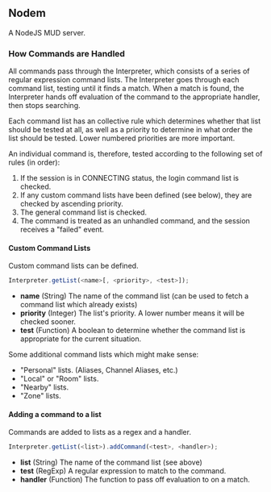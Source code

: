 Nodem
-----
A NodeJS MUD server.

### How Commands are Handled
All commands pass through the Interpreter, which consists of a series of
regular expression command lists.  The Interpreter goes through each command
list, testing until it finds a match.  When a match is found, the Interpreter
hands off evaluation of the command to the appropriate handler, then stops
searching.

Each command list has an collective rule which determines whether that list
should be tested at all, as well as a priority to determine in what order
the list should be tested.  Lower numbered priorities are more important.

An individual command is, therefore, tested according to the following set
of rules (in order):
  1. If the session is in CONNECTING status, the login command list is
      checked.
  2. If any custom command lists have been defined (see below), they are
      checked by ascending priority.
  3. The general command list is checked.
  4. The command is treated as an unhandled command, and the session receives
      a "failed" event.

#### Custom Command Lists
Custom command lists can be defined.

```javascript
Interpreter.getList(<name>[, <priority>, <test>]);
```

  * **name** (String) The name of the command list (can be used to fetch a
      command list which already exists)
  * **priority** (Integer) The list's priority.  A lower number means it will
      be checked sooner.
  * **test** (Function) A boolean to determine whether the command list is
      appropriate for the current situation.

Some additional command lists which might make sense:
  * "Personal" lists. (Aliases, Channel Aliases, etc.)
  * "Local" or "Room" lists.
  * "Nearby" lists.
  * "Zone" lists.

#### Adding a command to a list
Commands are added to lists as a regex and a handler.

```javascript
Interpreter.getList(<list>).addCommand(<test>, <handler>);
```

  * **list** (String) The name of the command list (see above)
  * **test** (RegExp) A regular expression to match to the command.
  * **handler** (Function) The function to pass off evaluation to on a match.
